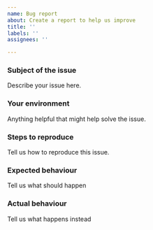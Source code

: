 ```yaml
---
name: Bug report
about: Create a report to help us improve
title: ''
labels: ''
assignees: ''

---
```


### Subject of the issue
Describe your issue here.

### Your environment
Anything helpful that might help solve the issue.

### Steps to reproduce
Tell us how to reproduce this issue.

### Expected behaviour
Tell us what should happen

### Actual behaviour
Tell us what happens instead

